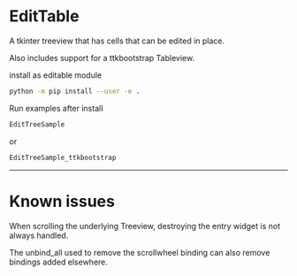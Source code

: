 
EditTable
=========


A tkinter treeview that has cells that can be edited in place.

Also includes support for a ttkbootstrap Tableview.



install as editable module

```sh
python -m pip install --user -e .
```

Run examples after install
```sh
EditTreeSample
```
or
```sh
EditTreeSample_ttkbootstrap
```

---

Known issues
============

When scrolling the underlying Treeview, destroying the entry widget is not always handled.

The unbind_all used to remove the scrollwheel binding can also remove bindings added elsewhere.
